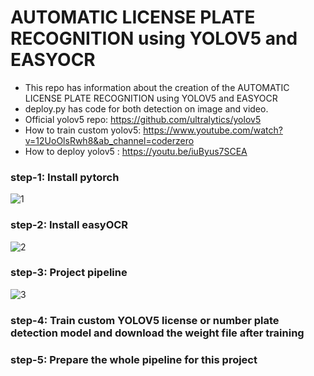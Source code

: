 # AUTOMATIC LICENSE PLATE RECOGNITION using YOLOV5 and  EASYOCR
- This repo has information about the creation of the AUTOMATIC LICENSE PLATE RECOGNITION using YOLOV5 and  EASYOCR
- deploy.py has code for both detection on image and video.
- Official yolov5 repo: https://github.com/ultralytics/yolov5
- How to train custom yolov5: https://www.youtube.com/watch?v=12UoOlsRwh8&ab_channel=coderzero
- How to deploy yolov5 : https://youtu.be/iuByus7SCEA



### step-1: Install pytorch
![1](https://user-images.githubusercontent.com/50037927/167924645-ddb7cea7-ce9d-4ed2-8071-d9878cdb3a1e.png)

### step-2: Install easyOCR
![2](https://user-images.githubusercontent.com/50037927/167924656-32285d32-bbbd-44c7-8892-a634a8d5c011.png)

### step-3: Project pipeline
![3](https://user-images.githubusercontent.com/50037927/167924661-f4c7ff16-da78-4425-a548-8261aab2b245.png)

### step-4: Train custom YOLOV5 license or number plate detection model  and download the weight file after training 

### step-5: Prepare the whole pipeline for this project 


